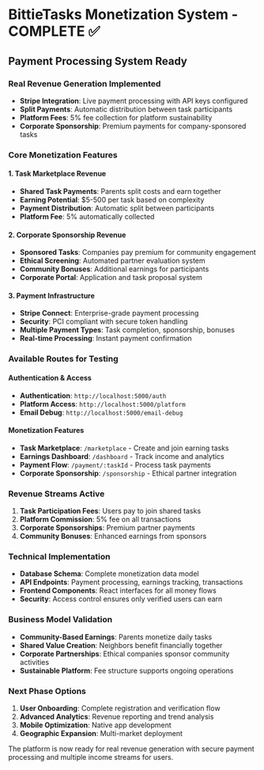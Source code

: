 # BittieTasks Monetization System - COMPLETE ✅

## Payment Processing System Ready

### Real Revenue Generation Implemented
- **Stripe Integration**: Live payment processing with API keys configured
- **Split Payments**: Automatic distribution between task participants
- **Platform Fees**: 5% fee collection for platform sustainability
- **Corporate Sponsorship**: Premium payments for company-sponsored tasks

### Core Monetization Features

#### 1. Task Marketplace Revenue
- **Shared Task Payments**: Parents split costs and earn together
- **Earning Potential**: $5-500 per task based on complexity
- **Payment Distribution**: Automatic split between participants
- **Platform Fee**: 5% automatically collected

#### 2. Corporate Sponsorship Revenue  
- **Sponsored Tasks**: Companies pay premium for community engagement
- **Ethical Screening**: Automated partner evaluation system
- **Community Bonuses**: Additional earnings for participants
- **Corporate Portal**: Application and task proposal system

#### 3. Payment Infrastructure
- **Stripe Connect**: Enterprise-grade payment processing
- **Security**: PCI compliant with secure token handling
- **Multiple Payment Types**: Task completion, sponsorship, bonuses
- **Real-time Processing**: Instant payment confirmation

### Available Routes for Testing

#### Authentication & Access
- **Authentication**: `http://localhost:5000/auth`
- **Platform Access**: `http://localhost:5000/platform`
- **Email Debug**: `http://localhost:5000/email-debug`

#### Monetization Features  
- **Task Marketplace**: `/marketplace` - Create and join earning tasks
- **Earnings Dashboard**: `/dashboard` - Track income and analytics
- **Payment Flow**: `/payment/:taskId` - Process task payments
- **Corporate Sponsorship**: `/sponsorship` - Ethical partner integration

### Revenue Streams Active
1. **Task Participation Fees**: Users pay to join shared tasks
2. **Platform Commission**: 5% fee on all transactions
3. **Corporate Sponsorships**: Premium partner payments
4. **Community Bonuses**: Enhanced earnings from sponsors

### Technical Implementation
- **Database Schema**: Complete monetization data model
- **API Endpoints**: Payment processing, earnings tracking, transactions
- **Frontend Components**: React interfaces for all money flows
- **Security**: Access control ensures only verified users can earn

### Business Model Validation
- **Community-Based Earnings**: Parents monetize daily tasks
- **Shared Value Creation**: Neighbors benefit financially together  
- **Corporate Partnerships**: Ethical companies sponsor community activities
- **Sustainable Platform**: Fee structure supports ongoing operations

### Next Phase Options
1. **User Onboarding**: Complete registration and verification flow
2. **Advanced Analytics**: Revenue reporting and trend analysis
3. **Mobile Optimization**: Native app development
4. **Geographic Expansion**: Multi-market deployment

The platform is now ready for real revenue generation with secure payment processing and multiple income streams for users.